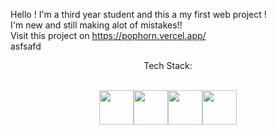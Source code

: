 Hello ! I'm a third year student and this a my first web project !
</br>
I'm new and still making alot of mistakes!!
</br>
Visit this project on https://pophorn.vercel.app/
</br>
asfsafd
</br>

<div align="center"><p>Tech Stack:</p></br><img width="55" src="https://raw.githubusercontent.com/gilbarbara/logos/master/logos/nextjs.svg"/><img width="55" src="https://raw.githubusercontent.com/gilbarbara/logos/master/logos/react.svg"/><img width="55" src="https://raw.githubusercontent.com/gilbarbara/logos/master/logos/tailwindcss-icon.svg"/><img width="55" src="https://raw.githubusercontent.com/gilbarbara/logos/master/logos/typescript-icon.svg"/></div>
